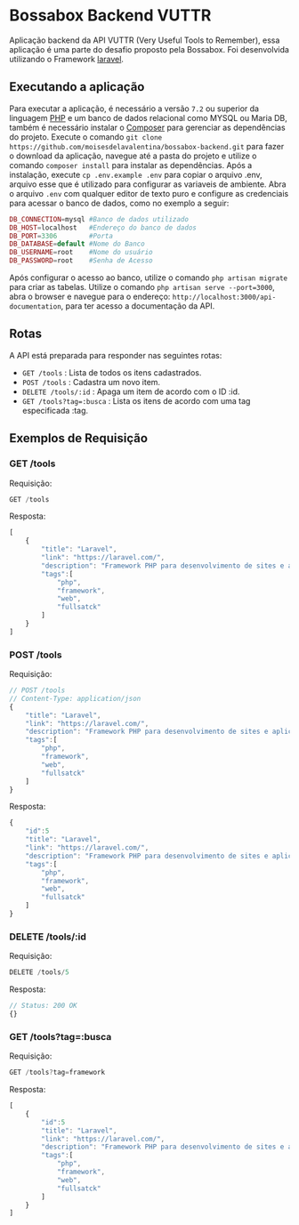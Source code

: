 # Bossabox Backend VUTTR

Aplicação backend da API VUTTR (Very Useful Tools to Remember), essa aplicação é uma parte do desafio proposto pela Bossabox. Foi desenvolvida utilizando o Framework [laravel](https://laravel.com/).

## Executando a aplicação

Para executar a aplicação, é necessário a versão `7.2` ou superior da linguagem [PHP](https://www.php.net/downloads.php) e um banco de dados relacional como MYSQL ou Maria DB, também é necessário instalar o [Composer](https://getcomposer.org/download/) para gerenciar as dependências do projeto. Execute o comando `git clone https://github.com/moisesdelavalentina/bossabox-backend.git` para fazer o download da aplicação, navegue até a pasta do projeto e utilize o comando `composer install` para instalar as dependências. Após a instalação, execute `cp .env.example .env` para copiar o arquivo .env, arquivo esse que é utilizado para configurar as variaveis de ambiente. Abra o arquivo `.env` com qualquer editor de texto puro e configure as credenciais para acessar o banco de dados, como no exemplo a seguir:

```php
DB_CONNECTION=mysql #Banco de dados utilizado
DB_HOST=localhost   #Endereço do banco de dados
DB_PORT=3306        #Porta
DB_DATABASE=default #Nome do Banco
DB_USERNAME=root    #Nome do usuário 
DB_PASSWORD=root    #Senha de Acesso
```
Após configurar o acesso ao banco, utilize o comando `php artisan migrate` para criar as tabelas.
Utilize o comando `php artisan serve --port=3000`, abra o browser e navegue para o endereço: `http://localhost:3000/api-documentation`, para ter acesso a documentação da API.

## Rotas

A API está preparada para responder nas seguintes rotas:

* `GET /tools` : Lista de todos os itens cadastrados.
* `POST /tools` : Cadastra um novo item.
* `DELETE /tools/:id` : Apaga um item de acordo com o ID :id.
* `GET /tools?tag=:busca` : Lista os itens de acordo com uma tag especificada :tag.

## Exemplos de Requisição

### GET /tools

Requisição: 
```javascript
GET /tools
```
Resposta:
```javascript
[
    {
        "title": "Laravel",
        "link": "https://laravel.com/",
        "description": "Framework PHP para desenvolvimento de sites e aplicações para web",
        "tags":[
            "php", 
            "framework", 
            "web", 
            "fullsatck"
        ]
    }
]
```

### POST /tools

Requisição:
```javascript
// POST /tools
// Content-Type: application/json
{
    "title": "Laravel",
    "link": "https://laravel.com/",
    "description": "Framework PHP para desenvolvimento de sites e aplicações para web",
    "tags":[
        "php", 
        "framework", 
        "web", 
        "fullsatck"
    ]
}
```

Resposta:
```javascript
{
    "id":5
    "title": "Laravel",
    "link": "https://laravel.com/",
    "description": "Framework PHP para desenvolvimento de sites e aplicações para web",
    "tags":[
        "php", 
        "framework", 
        "web", 
        "fullsatck"
    ]
}
```

### DELETE /tools/:id
Requisição:
```javascript
DELETE /tools/5
```

Resposta:
```javascript
// Status: 200 OK
{}
```


### GET /tools?tag=:busca

Requisição: 
```javascript
GET /tools?tag=framework
```
Resposta:
```javascript
[
    {
        "id":5
        "title": "Laravel",
        "link": "https://laravel.com/",
        "description": "Framework PHP para desenvolvimento de sites e aplicações para web",
        "tags":[
            "php", 
            "framework", 
            "web", 
            "fullsatck"
        ]
    }
]
```
